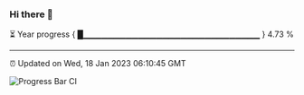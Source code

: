 ### Hi there 👋

⏳ Year progress { █▁▁▁▁▁▁▁▁▁▁▁▁▁▁▁▁▁▁▁▁▁▁▁▁▁▁▁▁▁ } 4.73 %

---

⏰ Updated on Wed, 18 Jan 2023 06:10:45 GMT

![Progress Bar CI](https://github.com/Shyam-Makwana/GitHub-Actions-Demo/workflows/Progress%20Bar%20CI/badge.svg)
